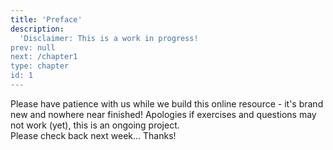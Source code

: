 ```yaml
---
title: 'Preface'
description:
  'Disclaimer: This is a work in progress!
prev: null
next: /chapter1
type: chapter
id: 1
---
```


<exercise id="1" title="Disclaimer">

Please have patience with us while we build this online resource - it's brand new and nowhere near finished!
Apologies if exercises and questions may not work (yet), this is an ongoing project.   
Please check back next week... Thanks!

</exercise>
